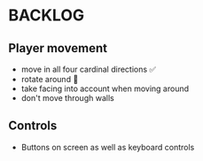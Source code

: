 #  BACKLOG

## Player movement
* move in all four cardinal directions ✅
* rotate around 🚧
* take facing into account when moving around
* don't move through walls

## Controls
* Buttons on screen as well as keyboard controls
